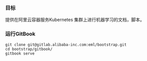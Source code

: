 ### 目标
提供在阿里云容器服务Kubernetes 集群上进行机器学习的文档，脚本。

### 运行GitBook

```
git clone git@gitlab.alibaba-inc.com:eml/bootstrap.git
cd bootstrap/gitbook/
gitbook serve
```
